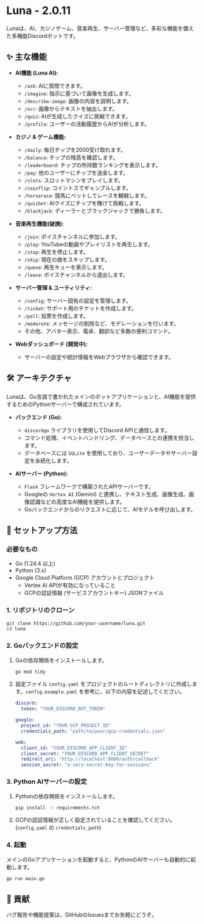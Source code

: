 # Luna - 2.0.11

Lunaは、AI、カジノゲーム、音楽再生、サーバー管理など、多彩な機能を備えた多機能Discordボットです。

## ✨ 主な機能

- **AI機能 (Luna AI):**
  - `/ask`: AIに質問できます。
  - `/imagine`: 指示に基づいて画像を生成します。
  - `/describe-image`: 画像の内容を説明します。
  - `/ocr`: 画像からテキストを抽出します。
  - `/quiz`: AIが生成したクイズに挑戦できます。
  - `/profile`: ユーザーの活動履歴からAIが分析します。

- **カジノ & ゲーム機能:**
  - `/daily`: 毎日チップを2000受け取れます。
  - `/balance`: チップの残高を確認します。
  - `/leaderboard`: チップの所持数ランキングを表示します。
  - `/pay`: 他のユーザーにチップを送金します。
  - `/slots`: スロットマシンをプレイします。
  - `/coinflip`: コイントスでギャンブルします。
  - `/horserace`: 競馬にベットしてレースを観戦します。
  - `/quizbet`: AIクイズにチップを賭けて挑戦します。
  - `/blackjack`: ディーラーとブラックジャックで勝負します。

- **音楽再生機能(破損):**
  - `/join`: ボイスチャンネルに参加します。
  - `/play`: YouTubeの動画やプレイリストを再生します。
  - `/stop`: 再生を停止します。
  - `/skip`: 現在の曲をスキップします。
  - `/queue`: 再生キューを表示します。
  - `/leave`: ボイスチャンネルから退出します。

- **サーバー管理 & ユーティリティ:**
  - `/config`: サーバー固有の設定を管理します。
  - `/ticket`: サポート用のチケットを作成します。
  - `/poll`: 投票を作成します。
  - `/moderate`: メッセージの削除など、モデレーションを行います。
  - その他、アバター表示、電卓、翻訳など多数の便利コマンド。

- **Webダッシュボード (開発中):**
  - サーバーの設定や統計情報をWebブラウザから確認できます。

## 🛠️ アーキテクチャ

Lunaは、Go言語で書かれたメインのボットアプリケーションと、AI機能を提供するためのPythonサーバーで構成されています。

- **バックエンド (Go):**
  - `discordgo` ライブラリを使用してDiscord APIと通信します。
  - コマンド処理、イベントハンドリング、データベースとの連携を担当します。
  - データベースには `SQLite` を使用しており、ユーザーデータやサーバー設定を永続化します。

- **AIサーバー (Python):**
  - `Flask` フレームワークで構築されたAPIサーバーです。
  - Googleの `Vertex AI` (Gemini) と連携し、テキスト生成、画像生成、画像認識などの高度なAI機能を提供します。
  - Goバックエンドからのリクエストに応じて、AIモデルを呼び出します。

## 🚀 セットアップ方法

### 必要なもの

- Go (1.24.4 以上)
- Python (3.x)
- Google Cloud Platform (GCP) アカウントとプロジェクト
  - Vertex AI APIが有効になっていること
  - GCPの認証情報 (サービスアカウントキー) JSONファイル

### 1. リポジトリのクローン

```bash
git clone https://github.com/your-username/luna.git
cd luna
```

### 2. Goバックエンドの設定

1.  Goの依存関係をインストールします。

    ```bash
    go mod tidy
    ```

2.  設定ファイル `config.yaml` をプロジェクトのルートディレクトリに作成します。`config.example.yaml` を参考に、以下の内容を記述してください。

    ```yaml
    discord:
      token: "YOUR_DISCORD_BOT_TOKEN"

    google:
      project_id: "YOUR_GCP_PROJECT_ID"
      credentials_path: "path/to/your/gcp-credentials.json"

    web:
      client_id: "YOUR_DISCORD_APP_CLIENT_ID"
      client_secret: "YOUR_DISCORD_APP_CLIENT_SECRET"
      redirect_uri: "http://localhost:8080/auth/callback"
      session_secret: "a-very-secret-key-for-sessions"
    ```

### 3. Python AIサーバーの設定

1.  Pythonの依存関係をインストールします。

    ```bash
    pip install -r requirements.txt
    ```

2.  GCPの認証情報が正しく設定されていることを確認してください。(`config.yaml` の `credentials_path`)

### 4. 起動

メインのGoアプリケーションを起動すると、PythonのAIサーバーも自動的に起動します。

```bash
go run main.go
```

## 🤝 貢献

バグ報告や機能提案は、GitHubのIssuesまでお気軽にどうぞ。